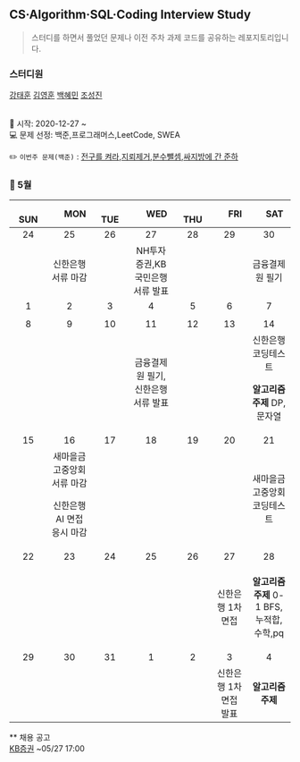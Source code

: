 ## CS·Algorithm·SQL·Coding Interview Study
<blockquote>스터디를 하면서 풀었던 문제나 이전 주차 과제 코드를 공유하는 레포지토리입니다.</blockquote>

### 스터디원

[강태훈](https://github.com/shuttlecock0) [김영훈](https://github.com/kim0hoon) [백혜민](https://github.com/HyeminBaek) [조성진](https://github.com/noel7781)

<br> 📌 시작: 2020-12-27 ~
<br> 💻 문제 선정: 백준,프로그래머스,LeetCode, SWEA

✏️ `이번주 문제(백준)` : [전구를 켜라](https://www.acmicpc.net/problem/2423),[지뢰제거](https://www.acmicpc.net/problem/9077),[분수뺄셈](https://www.acmicpc.net/problem/4782),[싸지방에 간 준하](https://www.acmicpc.net/problem/12764)

<h3> 📅 5월 </h3>

|　  SUN　  |　  MON　  |　  TUE　  |　  WED　  |　  THU　  |　  FRI　  |　  SAT　  |
|:---:|:---:|:---:|:---:|:---:|:---:|:---:|
|   24   |   25   |   26   |   27   |   28   |   29   |   30   |
||신한은행 서류 마감||NH투자증권,KB국민은행 서류 발표|||<p>금융결제원 필기</p>|
|   1   |   2   |   3   |   4   |   5   |   6   |   7   |
||||||||
|   8   |   9   |   10   |   11   |   12   |   13   |   14   |
||||금융결제원 필기,신한은행 서류 발표|||신한은행 코딩테스트<p><b>알고리즘 주제</b> DP,문자열</p>|
|   15   |   16   |   17   |   18   |   19   |   20   |   21   |
||새마을금고중앙회 서류 마감<p>신한은행 AI 면접 응시 마감</p>|||||새마을금고중앙회 코딩테스트|
|   22   |   23   |   24   |   25   |   26   |   27   |   28   |
||||||신한은행 1차 면접|<p><b>알고리즘 주제</b> 0-1 BFS,누적합,수학,pq</p>|
|   29   |   30   |   31   |   1   |   2   |   3   |   4   |
||||||신한은행 1차 면접 발표|<p><b>알고리즘 주제</b> </p>|



** 채용 공고
<br>[KB증권](https://www.2022-kbsec.com/?utm_source=jasoseol&utm_medium=cpc&utm_campaign=cpc) ~05/27 17:00
